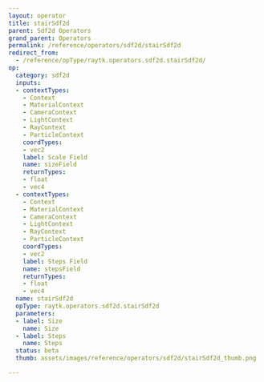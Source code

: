```yaml
---
layout: operator
title: stairSdf2d
parent: Sdf2d Operators
grand_parent: Operators
permalink: /reference/operators/sdf2d/stairSdf2d
redirect_from:
  - /reference/opType/raytk.operators.sdf2d.stairSdf2d/
op:
  category: sdf2d
  inputs:
  - contextTypes:
    - Context
    - MaterialContext
    - CameraContext
    - LightContext
    - RayContext
    - ParticleContext
    coordTypes:
    - vec2
    label: Scale Field
    name: sizeField
    returnTypes:
    - float
    - vec4
  - contextTypes:
    - Context
    - MaterialContext
    - CameraContext
    - LightContext
    - RayContext
    - ParticleContext
    coordTypes:
    - vec2
    label: Steps Field
    name: stepsField
    returnTypes:
    - float
    - vec4
  name: stairSdf2d
  opType: raytk.operators.sdf2d.stairSdf2d
  parameters:
  - label: Size
    name: Size
  - label: Steps
    name: Steps
  status: beta
  thumb: assets/images/reference/operators/sdf2d/stairSdf2d_thumb.png

---
```

